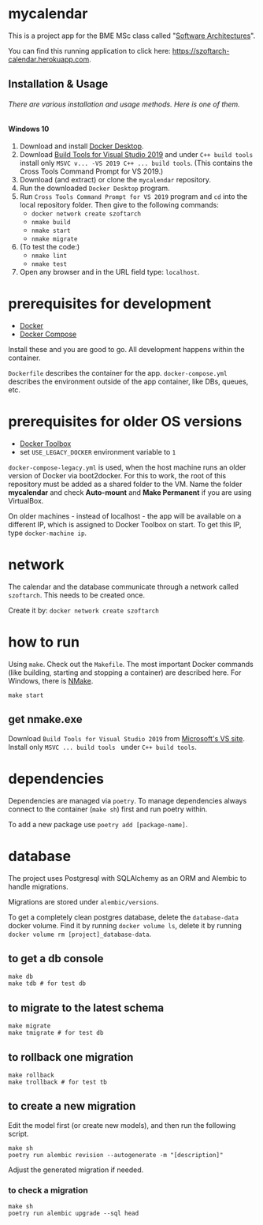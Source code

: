 # mycalendar
This is a project app for the BME MSc class called "[Software Architectures](https://www.aut.bme.hu/Course/VIAUMA06)".  
  
You can find this running application to click here: https://szoftarch-calendar.herokuapp.com.

## Installation & Usage
###### There are various installation and usage methods. Here is one of them. 
#### Windows 10 
  1. Download and install [Docker Desktop](https://hub.docker.com/editions/community/docker-ce-desktop-windows/).
  2. Download [Build Tools for Visual Studio 2019](https://visualstudio.microsoft.com/downloads/#build-tools-for-visual-studio-2019) and under `C++ build tools` install only `MSVC v... -VS 2019 C++ ... build tools`. (This contains the Cross Tools Command Prompt for VS 2019.)
  3. Download (and extract) or clone the `mycalendar` repository.
  4. Run the downloaded `Docker Desktop` program. 
  5. Run `Cross Tools Command Prompt for VS 2019` program and `cd` into the local repository folder. Then give to the following commands:
     * `docker network create szoftarch`
     * `nmake build`
     * `nmake start`
     * `nmake migrate`
  6. (To test the code:)
     * `nmake lint`
     * `nmake test`
  7. Open any browser and in the URL field type: `localhost`.

# prerequisites for development
- [Docker](https://docs.docker.com/engine/install/)
- [Docker Compose](https://docs.docker.com/compose/install/)

Install these and you are good to go. All development happens within the container.

`Dockerfile` describes the container for the app. `docker-compose.yml` describes the environment outside of the app container, like DBs, queues, etc.

# prerequisites for older OS versions
- [Docker Toolbox](https://docs.docker.com/toolbox/)
- set `USE_LEGACY_DOCKER` environment variable to `1`

`docker-compose-legacy.yml` is used, when the host machine runs an older version of Docker via boot2docker. For this to work, the root of this repository must be added as a shared folder to the VM. Name the folder **mycalendar** and check **Auto-mount** and **Make Permanent** if you are using VirtualBox.

On older machines - instead of localhost - the app will be available on a different IP, which is assigned to Docker Toolbox on start. To get this IP, type `docker-machine ip`.

# network
The calendar and the database communicate through a network called `szoftarch`. This needs to be created once.

Create it by: `docker network create szoftarch`

# how to run
Using `make`. Check out the `Makefile`. The most important Docker commands (like building, starting and stopping a container) are described here. For Windows, there is [NMake](https://docs.microsoft.com/en-us/cpp/build/reference/nmake-reference?view=vs-2019).

```
make start
```

## get nmake.exe
Download `Build Tools for Visual Studio 2019` from [Microsoft's VS site](https://visualstudio.microsoft.com/downloads/#build-tools-for-visual-studio-2019). Install only `MSVC ... build tools ` under `C++ build tools`.

# dependencies
Dependencies are managed via `poetry`. To manage dependencies always connect to the container (`make sh`)  first and run poetry within.

To add a new package use `poetry add [package-name]`.

# database
The project uses Postgresql with SQLAlchemy as an ORM and Alembic to handle migrations.

Migrations are stored under `alembic/versions`.

To get a completely clean postgres database, delete the `database-data` docker volume. Find it by running `docker volume ls`, delete it by running `docker volume rm [project]_database-data`.

## to get a db console
```
make db
make tdb # for test db
```

## to migrate to the latest schema
```
make migrate
make tmigrate # for test db
```

## to rollback one migration
```
make rollback
make trollback # for test tb
```

## to create a new migration
Edit the model first (or create new models), and then run the following script.

```
make sh
poetry run alembic revision --autogenerate -m "[description]"
```

Adjust the generated migration if needed.

### to check a migration
```
make sh
poetry run alembic upgrade --sql head
```

